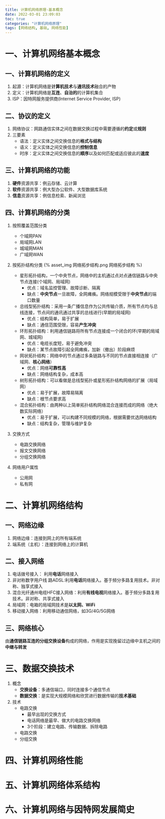 ```yaml
---
title: 计算机网络原理-基本概念
date: 2022-03-01 23:09:03
toc: true
categories: "计算机网络原理"
tags: [网络结构, 基础, 网络性能]
---
```


# 一、计算机网络基本概念

## 一、计算机网络的定义
1. 起源：计算机网络是**计算机技术**与**通讯技术**融合的产物
2. 定义：计算机网络是**互连**、**自治的**的计算机集合
3. ISP：因特网服务提供商(Internet Service Provider, ISP)

## 二、协议的定义
1. 网络协议：网路通信实体之间在数据交换过程中需要遵循的**约定**或**规则**
2. 三要素
    - 语法：定义实体之间交换信息的**格式与结构**
    - 语义：定义实体之间交换信息的**控制信息**
    - 时序：定义实体之间交换信息的**顺序**以及如何匹配或适应彼此的**速度**


## 三、计算机网络的功能
1. **硬件**资源共享：例云存储、云计算
2. **软件**资源共享：例大型办公软件、大型数据库系统
3. **信息**资源共享：例信息检索、新闻浏览

## 四、计算机网络的分类
1. 按照覆盖范围分类
   - 个域网PAN 
   - 局域网LAN
   - 城域网MAN
   - 广域网WAN

2. 按拓扑结构分类
   {% asset_img 网络拓步结构.png 网络拓步结构 %}

   - 星形拓扑结构，一个中央节点，网络中的主机通过点对点通信链路与中央节点连接(个域网、局域网)
     - 优点：域名监控管理、故障诊断、隔离
     - 缺点：**中央节点**一旦故障，全网瘫痪。网络规模受限于**中央节点**的端口数量 
   - 总线型拓扑结构：采用一条广播信息作为公共传输介质，所有节点均与总线连接，节点间的通讯通过共享的总线进行(早期的局域网)
     - 优点：结构简单，易于扩展
     - 缺点：通信范围受限，容易**产生冲突**
   - 环形拓扑结构：利用通信链路将所有节点连接成一个闭合的环(早期的局域网、城域网)
     - 优点：电缆长度短，易于避免冲突
     - 缺点：某节点故障引起全网瘫痪，加新（撤出）阶段麻烦
   - 网状拓扑结构：网络中的节点通过多条链路与不同的节点直接相连接（广域网、**核心网络**）
     - 优点：网络**可靠性高**
     - 缺点：网络结构复杂，成本高
   - 树形拓扑结构：可以看做是总线型拓扑或星形拓扑结构网络的扩展（局域网）
     - 优点：易于扩展，故障易隔离
     - 缺点：根节点要求高
   - 混合拓扑结构：由两种以上简单拓扑结构网络混合连接而成的网络（绝大数实际网络）
     - 优点：易于扩展，可以构建不同规模的网络，根据需要优选网络结构
     - 缺点：结构复杂，管理与维护复杂
  
3. 交换方式
   - 电路交换网络
   - 报文交换网络
   - 分组交换网络
  
4. 网络用户属性
   - 公用网
   - 私有网
  
# 二、计算机网络结构

## 一、网络边缘
1. 网络边缘：连接到网上的所有端系统
2. 端系统（主机）：连接到网络上的计算机

## 二、接入网络
1. 电话拨号接入： 利用**电话**网络接入
2. 非对称数字用户线 路ADSL:利用**电话**网络接入。基于频分多路复用技术。非对称、独享式接入
3. 混合光纤通州电缆HFC接入网络：利用**有线电视**网络接入。基于频分多路复用技术。非对称、共享式接入
4. 局域网：电箱的局域网技术是**以太网、WiFi**
5. 移动接入网络：利用移动通信网络，如3G/4G/5G网络

## 三、网络核心
由**通信链路互连的分组交换设备**构成的网络，作用是实现挽留过边缘中主机之间的**中继与转发**

# 三、数据交换技术
1. 概念
    - **交换设备**：多通信端口，同时连接多个通信节点
    - **数据交换**：是实现大规模网络和欣赏进行数据传输的**技术基础**
2. 技术
   - 电路交换
      - 最早出现的交换方式
      - 电话网络是最早、做大的电路交换网络
      - 3个阶段：建立电路、传输数据、拆除电路
   - 电路交换
   - 分组交换

# 四、计算机网络性能

# 五、计算机网络体系结构

# 六、计算机网络与因特网发展简史

